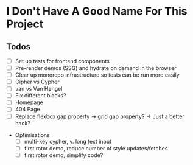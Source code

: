 # I Don't Have A Good Name For This Project

## Todos

- [ ] Set up tests for frontend components
- [ ] Pre-render demos (SSG) and hydrate on demand in the browser
- [ ] Clear up monorepo infrastructure so tests can be run more easily
- [ ] Cipher vs Cypher
- [ ] van vs Van Hengel
- [ ] Fix different blacks?
- [ ] Homepage
- [ ] 404 Page
- [ ] Replace flexbox gap property -> grid gap property? -> Just a better hack?
- Optimisations
  - [ ] multi-key cypher, v. long text input
  - [ ] first rotor demo, reduce number of style updates/fetches
  - [ ] first rotor demo, simplify code?
